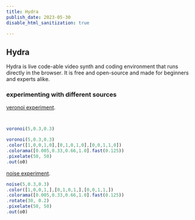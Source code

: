 ```yaml
---
title: Hydra
publish_date: 2023-05-30
disable_html_sanitization: true

---
```

## Hydra



Hydra is live code-able video synth and coding environment that runs directly in the browser. It is free and open-source and made for beginners and experts alike.



### experimenting with different sources

[veronoi experiment](https://hydra.ojack.xyz/?code=dm9yb25vaSg1JTJDMC4zJTJDMC4zKSUwQSUyMC5jb2xvciglNUIxJTJDMCUyQzAlMkMxJTJDMCU1RCUyQyU1QjAlMkMxJTJDMCUyQzElMkMwJTVEJTJDJTVCMCUyQzAlMkMxJTJDMSUyQzAlNUQpJTBBJTIwJTIwLmNvbG9yYW1hKCU1QjAuMDA1JTJDMC4zMyUyQzAuNjYlMkMxLjAlNUQuZmFzdCgwLjEyNSkpJTBBJTA5LnBpeGVsYXRlKDUwJTJDJTIwNTApJTBBJTIwJTIwLm91dChvMCk%3D).

```javascript


voronoi(5,0.3,0.3)

voronoi(5,0.3,0.3)
.color([1,0,0,1,0],[0,1,0,1,0],[0,0,1,1,0])
.colorama([0.005,0.33,0.66,1.0].fast(0.125))
.pixelate(50, 50)
.out(o0)

```

[noise experiment](https://hydra.ojack.xyz/?code=bm9pc2UoNSUyQzAuMyUyQzAuMyklMEElMjAuY29sb3IoJTVCMSUyQzAlMkMwJTJDMSUyQyU1RCUyQyU1QjAlMkMxJTJDMCUyQzElMkMlNUQlMkMlNUIwJTJDMCUyQzElMkMxJTJDJTVEKSUwQSUyMCUyMC5jb2xvcmFtYSglNUIwLjAwNSUyQzAuMzMlMkMwLjY2JTJDMS4wJTVELmZhc3QoMC4xMjUpKSUwQS5yb3RhdGUoMzAlMkMlMjAwLjIpJTBBJTA5LnBpeGVsYXRlKDUwJTJDJTIwNTApJTBBJTIwJTIwLm91dChvMCk%3D).


```javascript
noise(5,0.3,0.3)
.color([1,0,0,1,],[0,1,0,1,],[0,0,1,1,])
.colorama([0.005,0.33,0.66,1.0].fast(0.125))
.rotate(30, 0.2)
.pixelate(50, 50)
.out(o0)
```